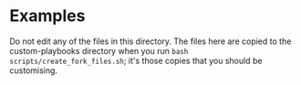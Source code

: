 # Examples

Do not edit any of the files in this directory. The files here are copied to the custom-playbooks directory when you run `bash scripts/create_fork_files.sh`; it's those copies that you should be customising.
